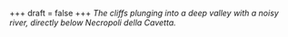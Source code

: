 
+++
draft = false
+++
_The cliffs plunging into a deep valley with a noisy river, directly below Necropoli della Cavetta._
